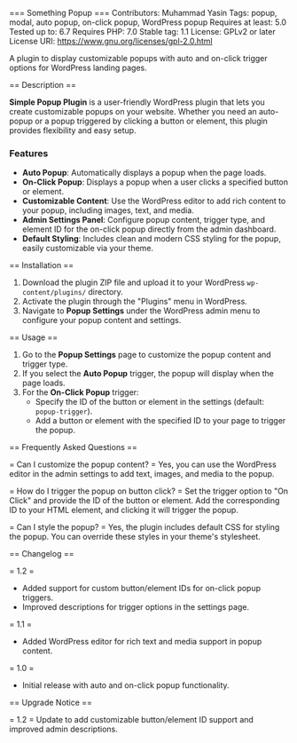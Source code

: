 === Something Popup ===
Contributors: Muhammad Yasin
Tags: popup, modal, auto popup, on-click popup, WordPress popup
Requires at least: 5.0
Tested up to: 6.7
Requires PHP: 7.0
Stable tag: 1.1
License: GPLv2 or later
License URI: https://www.gnu.org/licenses/gpl-2.0.html

A plugin to display customizable popups with auto and on-click trigger options for WordPress landing pages.

== Description ==

**Simple Popup Plugin** is a user-friendly WordPress plugin that lets you create customizable popups on your website. Whether you need an auto-popup or a popup triggered by clicking a button or element, this plugin provides flexibility and easy setup.

### Features
* **Auto Popup**: Automatically displays a popup when the page loads.
* **On-Click Popup**: Displays a popup when a user clicks a specified button or element.
* **Customizable Content**: Use the WordPress editor to add rich content to your popup, including images, text, and media.
* **Admin Settings Panel**: Configure popup content, trigger type, and element ID for the on-click popup directly from the admin dashboard.
* **Default Styling**: Includes clean and modern CSS styling for the popup, easily customizable via your theme.

== Installation ==

1. Download the plugin ZIP file and upload it to your WordPress `wp-content/plugins/` directory.
2. Activate the plugin through the "Plugins" menu in WordPress.
3. Navigate to **Popup Settings** under the WordPress admin menu to configure your popup content and settings.

== Usage ==

1. Go to the **Popup Settings** page to customize the popup content and trigger type.
2. If you select the **Auto Popup** trigger, the popup will display when the page loads.
3. For the **On-Click Popup** trigger:
    * Specify the ID of the button or element in the settings (default: `popup-trigger`).
    * Add a button or element with the specified ID to your page to trigger the popup.

== Frequently Asked Questions ==

= Can I customize the popup content? =
Yes, you can use the WordPress editor in the admin settings to add text, images, and media to the popup.

= How do I trigger the popup on button click? =
Set the trigger option to "On Click" and provide the ID of the button or element. Add the corresponding ID to your HTML element, and clicking it will trigger the popup.

= Can I style the popup? =
Yes, the plugin includes default CSS for styling the popup. You can override these styles in your theme's stylesheet.

== Changelog ==

= 1.2 =
* Added support for custom button/element IDs for on-click popup triggers.
* Improved descriptions for trigger options in the settings page.

= 1.1 =
* Added WordPress editor for rich text and media support in popup content.

= 1.0 =
* Initial release with auto and on-click popup functionality.

== Upgrade Notice ==

= 1.2 =
Update to add customizable button/element ID support and improved admin descriptions.
